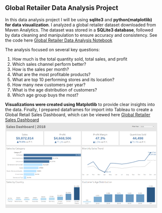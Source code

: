 ## Global Retailer Data Analysis Project
In this data analysis project I will be using **sqlite3** and **python(matplotlib) for data visualization**. I analyzed a global retailer dataset downloaded from Maven Analytics. The dataset was stored in a **SQLite3 database**, followed by data cleaning and manipulation to ensure accuracy and consistency. See the code here [Global Retailer Data Analysis Notebook](./Global_retailer_data_analysis.ipynb)

The analysis focused on several key questions:  
1. How much is the total quantity sold, total sales, and profit
2. Which sales channel perform better?
3. How is the sales per month?
4. What are the most profitable products?
5. What are top 10 performing stores and its location?
6. How many new customers per year?
7. What is the age distribution of customers?
8. Which age group buys the most? 

**Visualizations were created using Matplotlib** to provide clear insights into the data. Finally, I prepared dataframes for import into Tableau to create a Global Retail Sales Dashboard, which can be viewed here [Global Retailer Sales Dashboard](https://public.tableau.com/app/profile/steven.vincent.zabala/viz/Global_retailer_dashboard/DashboardFinal)
![Global_sales_dashboard](https://github.com/vincez09/Portfolio/blob/main/Global_retailer_data_analysis/sales_dashboard.PNG)
